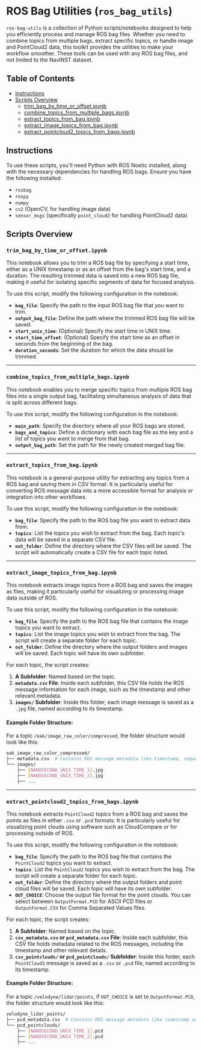 # ROS Bag Utilities (`ros_bag_utils`)

`ros-bag-utils` is a collection of Python scripts/notebooks designed to help you efficiently process and manage ROS bag files. Whether you need to combine topics from multiple bags, extract specific topics, or handle image and PointCloud2 data, this toolkit provides the utilities to make your workflow smoother. These tools can be used with any ROS bag files, and not limited to the NavINST dataset.

## Table of Contents
- [Instructions](#instructions)
- [Scripts Overview](#scripts-overview)
    - [trim_bag_by_time_or_offset.ipynb](#trim_bag_by_time_or_offsetipynb)
    - [combine_topics_from_multiple_bags.ipynb](#combine_topics_from_multiple_bagsipynb)
    - [extract_topics_from_bag.ipynb](#extract_topics_from_bagipynb)
    - [extract_image_topics_from_bag.ipynb](#extract_image_topics_from_bagipynb)
    - [extract_pointcloud2_topics_from_bags.ipynb](#extract_pointcloud2_topics_from_bagsipynb)
    
## Instructions

To use these scripts, you'll need Python with ROS Noetic installed, along with the necessary dependencies for handling ROS bags. Ensure you have the following installed:

- `rosbag`
- `rospy`
- `numpy`
- `cv2` (OpenCV, for handling image data)
- `sensor_msgs` (specifically `point_cloud2` for handling PointCloud2 data)

## Scripts Overview

### `trim_bag_by_time_or_offset.ipynb`
This notebook allows you to trim a ROS bag file by specifying a start time, either as a UNIX timestamp or as an offset from the bag's start time, and a duration. The resulting trimmed data is saved into a new ROS bag file, making it useful for isolating specific segments of data for focused analysis.

To use this script, modify the following configuration in the notebook:
- **`bag_file`**: Specify the path to the input ROS bag file that you want to trim.
- **`output_bag_file`**: Define the path where the trimmed ROS bag file will be saved.
- **`start_unix_time`**: (Optional) Specify the start time in UNIX time. 
- **`start_time_offset`**: (Optional) Specify the start time as an offset in seconds from the beginning of the bag. 
- **`duration_seconds`**: Set the duration for which the data should be trimmed. 
_______________________

### `combine_topics_from_multiple_bags.ipynb`

This notebook enables you to merge specific topics from multiple ROS bag files into a single output bag, facilitating simultaneous analysis of data that is split across different bags.

To use this script, modify the following configuration in the notebook:
- **`main_path`**: Specify the directory where all your ROS bags are stored.
- **`bags_and_topics`**: Define a dictionary with each bag file as the key and a list of topics you want to merge from that bag.
- **`output_bag_path`**: Set the path for the newly created merged bag file.

_______________________

### `extract_topics_from_bag.ipynb`

This notebook is a general-purpose utility for extracting any topics from a ROS bag and saving them in CSV format. It is particularly useful for converting ROS message data into a more accessible format for analysis or integration into other workflows.

To use this script, modify the following configuration in the notebook:
- **`bag_file`**: Specify the path to the ROS bag file you want to extract data from.
- **`topics`**: List the topics you wish to extract from the bag. Each topic's data will be saved in a separate CSV file.
- **`out_folder`**: Define the directory where the CSV files will be saved. The script will automatically create a CSV file for each topic listed.

_______________________

### `extract_image_topics_from_bag.ipynb`

This notebook extracts image topics from a ROS bag and saves the images as files, making it particularly useful for visualizing or processing image data outside of ROS.

To use this script, modify the following configuration in the notebook:

- **`bag_file`**: Specify the path to the ROS bag file that contains the image topics you want to extract.
- **`topics`**: List the image topics you wish to extract from the bag. The script will create a separate folder for each topic.
- **`out_folder`**: Define the directory where the output folders and images will be saved. Each topic will have its own subfolder.

For each topic, the script creates:

1. **A Subfolder**: Named based on the topic.
2. **`metadata.csv` File**: Inside each subfolder, this CSV file holds the ROS message information for each image, such as the timestamp and other relevant metadata.
3. **`images/` Subfolder**: Inside this folder, each image message is saved as a `.jpg` file, named according to its timestamp.

#### Example Folder Structure:

For a topic `/oak/image_raw_color/compressed`, the folder structure would look like this:
```bash
oak_image_raw_color_compressed/
├── metadata.csv  # Contains ROS message metadata like timestamp, sequence, frame ID, and filename.
└── images/
    ├── [NANOSECOND_UNIX_TIME_1].jpg
    ├── [NANOSECOND_UNIX_TIME_2].jpg
    ├── ...
```
_______________________

### `extract_pointcloud2_topics_from_bags.ipynb`

This notebook extracts `PointCloud2` topics from a ROS bag and saves the points as files in either `.csv` or `.pcd` formats. It is particularly useful for visualizing point clouds using software such as CloudCompare or for processing outside of ROS.

To use this script, modify the following configuration in the notebook:

- **`bag_file`**: Specify the path to the ROS bag file that contains the `PointCloud2` topics you want to extract.
- **`topics`**: List the `PointCloud2` topics you wish to extract from the bag. The script will create a separate folder for each topic.
- **`out_folder`**: Define the directory where the output folders and point cloud files will be saved. Each topic will have its own subfolder.
- **`OUT_CHOICE`**: Choose the output file format for the point clouds. You can select between `OutputFormat.PCD` for ASCII PCD files or `OutputFormat.CSV` for Comma Separated Values files.

For each topic, the script creates:

1. **A Subfolder**: Named based on the topic.
2. **`csv_metadata.csv` or `pcd_metadata.csv` File**: Inside each subfolder, this CSV file holds metadata related to the ROS messages, including the timestamp and other relevant details.
3. **`csv_pointclouds/` or `pcd_pointclouds/` Subfolder**: Inside this folder, each `PointCloud2` message is saved as a `.csv` or `.pcd` file, named according to its timestamp.

#### Example Folder Structure:

For a topic `/velodyne/lidar/points`, if `OUT_CHOICE` is set to `OutputFormat.PCD`, the folder structure would look like this:
```bash
velodyne_lidar_points/
├── pcd_metadata.csv  # Contains ROS message metadata like timestamp and sequence information.
└── pcd_pointclouds/
    ├── [NANOSECOND_UNIX_TIME_1].pcd
    ├── [NANOSECOND_UNIX_TIME_2].pcd
    ├── ...
```


